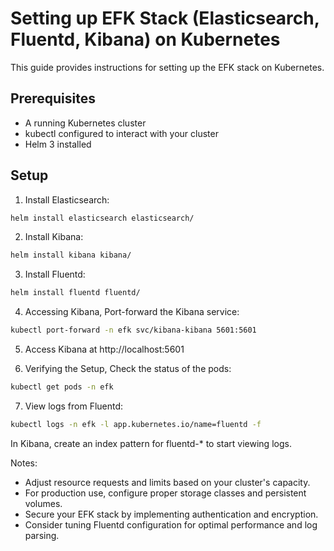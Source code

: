 # Setting up EFK Stack (Elasticsearch, Fluentd, Kibana) on Kubernetes

This guide provides instructions for setting up the EFK stack on Kubernetes.

## Prerequisites

- A running Kubernetes cluster
- kubectl configured to interact with your cluster
- Helm 3 installed

## Setup

1. Install Elasticsearch:

```bash
helm install elasticsearch elasticsearch/
```

2. Install Kibana:

```bash
helm install kibana kibana/
```

3. Install Fluentd:

```bash
helm install fluentd fluentd/
```

4. Accessing Kibana, Port-forward the Kibana service:

```bash
kubectl port-forward -n efk svc/kibana-kibana 5601:5601
```

5. Access Kibana at http://localhost:5601

6. Verifying the Setup, Check the status of the pods:

```bash
kubectl get pods -n efk
```

7. View logs from Fluentd:

```bash
kubectl logs -n efk -l app.kubernetes.io/name=fluentd -f
```

In Kibana, create an index pattern for fluentd-* to start viewing logs.

Notes:

- Adjust resource requests and limits based on your cluster's capacity.
- For production use, configure proper storage classes and persistent volumes.
- Secure your EFK stack by implementing authentication and encryption.
- Consider tuning Fluentd configuration for optimal performance and log parsing.